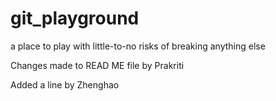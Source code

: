 # git_playground
a place to play with little-to-no risks of breaking anything else

Changes made to READ ME file by Prakriti





Added a line by Zhenghao
